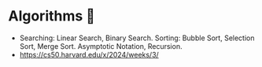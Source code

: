# Algorithms 🧩
- Searching: Linear Search, Binary Search. Sorting: Bubble Sort, Selection Sort, Merge Sort. Asymptotic Notation, Recursion.
- https://cs50.harvard.edu/x/2024/weeks/3/
